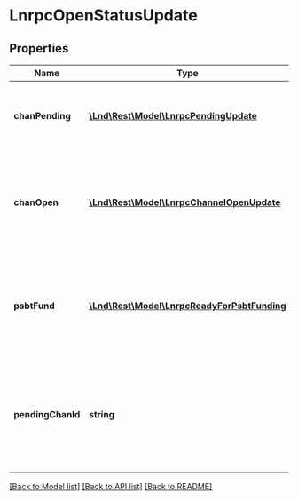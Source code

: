 # LnrpcOpenStatusUpdate

## Properties
Name | Type | Description | Notes
------------ | ------------- | ------------- | -------------
**chanPending** | [**\Lnd\Rest\Model\LnrpcPendingUpdate**](LnrpcPendingUpdate.md) | Signals that the channel is now fully negotiated and the funding transaction published. | [optional] 
**chanOpen** | [**\Lnd\Rest\Model\LnrpcChannelOpenUpdate**](LnrpcChannelOpenUpdate.md) | Signals that the channel&#39;s funding transaction has now reached the required number of confirmations on chain and can be used. | [optional] 
**psbtFund** | [**\Lnd\Rest\Model\LnrpcReadyForPsbtFunding**](LnrpcReadyForPsbtFunding.md) | Signals that the funding process has been suspended and the construction of a PSBT that funds the channel PK script is now required. | [optional] 
**pendingChanId** | **string** | The pending channel ID of the created channel. This value may be used to further the funding flow manually via the FundingStateStep method. | [optional] 

[[Back to Model list]](../README.md#documentation-for-models) [[Back to API list]](../README.md#documentation-for-api-endpoints) [[Back to README]](../README.md)


